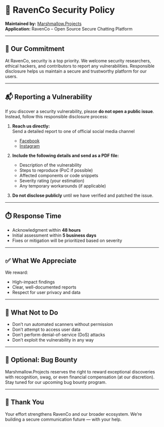 # 🔐 RavenCo Security Policy

**Maintained by:** [Marshmallow.Projects](https://github.com/Marshmallow-Projects)  
**Application:** RavenCo – Open Source Secure Chatting Platform

---

## 🧠 Our Commitment

At RavenCo, security is a top priority. We welcome security researchers, ethical hackers, and contributors to report any vulnerabilities. Responsible disclosure helps us maintain a secure and trustworthy platform for our users.

---

## 📬 Reporting a Vulnerability

If you discover a security vulnerability, please **do not open a public issue**. Instead, follow this responsible disclosure process:

1. **Reach us directly:**  
   Send a detailed report to one of official social media channel
     - [Facebook]()
     - [Instagram]()

3. **Include the following details and send as a PDF file:**  
   - Description of the vulnerability  
   - Steps to reproduce (PoC if possible)  
   - Affected components or code snippets  
   - Severity rating (your estimation)  
   - Any temporary workarounds (if applicable)

4. **Do not disclose publicly** until we have verified and patched the issue.

---

## ⏱️ Response Time

- Acknowledgment within **48 hours**  
- Initial assessment within **5 business days**  
- Fixes or mitigation will be prioritized based on severity

---

## ✅ What We Appreciate

We reward:
- High-impact findings  
- Clear, well-documented reports  
- Respect for user privacy and data

---

## 🚫 What Not to Do

- Don’t run automated scanners without permission  
- Don’t attempt to access user data  
- Don’t perform denial-of-service (DoS) attacks  
- Don’t exploit the vulnerability in any way  

---

## 🧠 Optional: Bug Bounty

Marshmallow.Projects reserves the right to reward exceptional discoveries with recognition, swag, or even financial compensation (at our discretion). Stay tuned for our upcoming bug bounty program.

---

## 🤝 Thank You

Your effort strengthens RavenCo and our broader ecosystem. We’re building a secure communication future — with your help.

